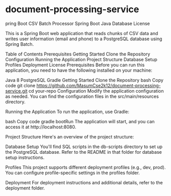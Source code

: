 # document-processing-service

pring Boot CSV Batch Processor
Spring Boot
Java
Database
License

This is a Spring Boot web application that reads chunks of CSV data and writes user information (email and phone) to a PostgreSQL database using Spring Batch.

Table of Contents
Prerequisites
Getting Started
Clone the Repository
Configuration
Running the Application
Project Structure
Database Setup
Profiles
Deployment
License
Prerequisites
Before you can run this application, you need to have the following installed on your machine:

Java 8
PostgreSQL
Gradle
Getting Started
Clone the Repository
bash
Copy code
git clone https://github.com/MasumCse2k12/document-processing-service.git
cd your-repo
Configuration
Modify the application configuration as needed. You can find the configuration files in the src/main/resources directory.

Running the Application
To run the application, use Gradle:

bash
Copy code
gradle bootRun
The application will start, and you can access it at http://localhost:8080.

Project Structure
Here's an overview of the project structure:

Database Setup
You'll find SQL scripts in the db-scripts directory to set up the PostgreSQL database. Refer to the README in that folder for database setup instructions.

Profiles
This project supports different deployment profiles (e.g., dev, prod). You can configure profile-specific settings in the profiles folder.

Deployment
For deployment instructions and additional details, refer to the deployment folder.
